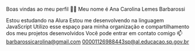 Boas vindas ao meu perfil 💙💙
Meu nome é Ana Carolina Lemes Barbarossi

Estou estudando na Alura
Estou me desenvolvendo na linguagem JavaScript
Utilizo esse espaço para minha organização e compartilhamento dos meu projetos desenvolvidos
Você pode entrar em contato comigo 📫
barbarossicarolina@gmail.com
   00001126988443sp@al.educacao.sp.gov.br

